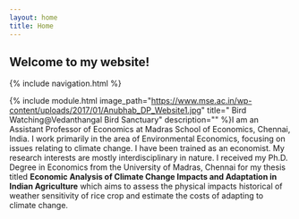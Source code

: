 ```yaml
---
layout: home
title: Home
---
```

## Welcome to my website!

{% include navigation.html %}

{% include module.html image_path="https://www.mse.ac.in/wp-content/uploads/2017/01/Anubhab_DP_Website1.jpg"  title="
Bird Watching@Vedanthangal Bird Sanctuary" description="" %}I am an Assistant Professor of Economics at Madras School of Economics, Chennai, India. I work primarily in the area of Environmental Economics, focusing on issues relating to climate change. I have been trained as an economist. My research interests are mostly interdisciplinary in nature. I received my Ph.D. Degree in Economics from the University of Madras, Chennai for my thesis titled **Economic Analysis of Climate Change Impacts and Adaptation in Indian Agriculture** which aims to assess the physical impacts historical of weather sensitivity of rice crop and estimate the costs of adapting to climate change.
